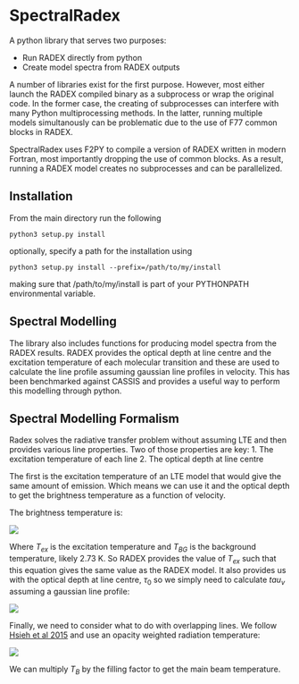 # SpectralRadex
A python library that serves two purposes:

- Run RADEX directly from python
- Create model spectra from RADEX outputs
    
A number of libraries exist for the first purpose. However, most either launch the RADEX compiled binary as a subprocess or wrap the original code. In the former case, the creating of subprocesses can interfere with many Python multiprocessing methods. In the latter, running multiple models simultanously can be problematic due to the use of F77 common blocks in RADEX.

SpectralRadex uses F2PY to compile a version of RADEX written in modern Fortran, most importantly dropping the use of common blocks. As a result, running a RADEX model creates no subprocesses and can be parallelized.

## Installation
From the main directory run the following
```
python3 setup.py install
```
optionally, specify a path for the installation using
```
python3 setup.py install --prefix=/path/to/my/install
```
making sure that /path/to/my/install is part of your PYTHONPATH environmental variable.

## Spectral Modelling
The library also includes functions for producing model spectra from the RADEX results. RADEX provides the optical depth at line centre and the excitation temperature of each molecular transition and these are used to calculate the line profile assuming gaussian line profiles in velocity. This has been benchmarked against CASSIS and provides a useful way to perform this modelling through python.



## Spectral Modelling Formalism

Radex solves the radiative transfer problem without assuming LTE and then provides various line properties. Two of those properties are key:
    1. The excitation temperature of each line
    2. The optical depth at line centre
    
The first is the excitation temperature of an LTE model that would give the same amount of emission. Which means we can use it and the optical depth to get the brightness temperature as a function of velocity.

The brightness temperature is:

<img src="https://render.githubusercontent.com/render/math?math=T_B = [J_{\nu}(T_{ex})-J_{\nu}(T_{BG})](1-\exp(-\tau_v))">

Where $T_{ex}$ is the excitation temperature and $T_{BG}$ is the background temperature, likely 2.73 K. So RADEX provides the value of $T_{ex}$ such that this equation gives the same value as the RADEX model. It also provides us with the optical depth at line centre, $\tau_0$ so we simply need to calculate $tau_v$ assuming a gaussian line profile:

<img src="https://render.githubusercontent.com/render/math?math=\tau_v = \tau_0 e^{\left(-4ln(2)\frac{(v-v_0)^2}{\Delta v^2}\right)}">

Finally, we need to consider what to do with overlapping lines. We follow [Hsieh et al 2015](https://iopscience.iop.org/article/10.1088/0004-637X/802/2/126) and use an opacity weighted radiation temperature:

<img src="https://render.githubusercontent.com/render/math?math=T_B = \left(\frac{\Sigma_i J{\nu}(T^i_{ex})\tau^i_v}{\Sigma_i \tau^i_v}-J_{\nu}(T_{BG})\right)(1-\exp(-\tau_v))">

We can multiply $T_B$ by the filling factor to get the main beam temperature.
